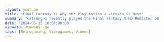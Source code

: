 ```yaml
---
layout: youtube
title: "Final Fantasy X: Why the PlayStation 2 Version is Best"
summary: "<strong>I recently played the Final Fantasy X HD Remaster on PC</strong>. And it just didn't look right. Here's why I think it's better on PlayStation 2."
date: '2024-06-15 10:00:00:00'
videoId: AtHM5BSr-Qo
tags: [Retrogaming, Videogames, Videos]
---
```


